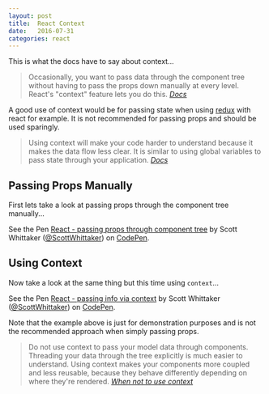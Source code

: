 ```yaml
---
layout: post
title:  React Context
date:   2016-07-31
categories: react
---
```


This is what the docs have to say about context...

> Occasionally, you want to pass data through the component tree without having to pass the props down manually at every level. React's "context" feature lets you do this.
<cite>[Docs](https://facebook.github.io/react/docs/context.html)</cite>

A good use of context would be for passing state when using [redux](http://redux.js.org/docs/introduction/) with react for example. It is not recommended for passing props and should be used sparingly.

> Using context will make your code harder to understand because it makes the data flow less clear. It is similar to using global variables to pass state through your application.
<cite>[Docs](https://facebook.github.io/react/docs/context.html)</cite>

## Passing Props Manually

First lets take a look at passing props through the component tree manually...

<p data-height="600" data-theme-id="0" data-slug-hash="bZjQXY" data-default-tab="js" data-user="ScottWhittaker" data-embed-version="2" class="codepen">See the Pen <a href="http://codepen.io/ScottWhittaker/pen/bZjQXY/">React - passing props through component tree</a> by Scott Whittaker (<a href="http://codepen.io/ScottWhittaker">@ScottWhittaker</a>) on <a href="http://codepen.io">CodePen</a>.</p>
<script async src="//assets.codepen.io/assets/embed/ei.js"></script>

## Using Context

Now take a look at the same thing but this time using `context`...

<p data-height="600" data-theme-id="0" data-slug-hash="bZjONa" data-default-tab="js" data-user="ScottWhittaker" data-embed-version="2" class="codepen">See the Pen <a href="http://codepen.io/ScottWhittaker/pen/bZjONa/">React - passing info via context</a> by Scott Whittaker (<a href="http://codepen.io/ScottWhittaker">@ScottWhittaker</a>) on <a href="http://codepen.io">CodePen</a>.</p>
<script async src="//assets.codepen.io/assets/embed/ei.js"></script>

Note that the example above is just for demonstration purposes and is not the recommended approach when simply passing props.
  
> Do not use context to pass your model data through components. Threading your data through the tree explicitly is much easier to understand. Using context makes your components more coupled and less reusable, because they behave differently depending on where they're rendered.
<cite>[When not to use context](https://facebook.github.io/react/docs/context.html#when-not-to-use-context)</cite>


